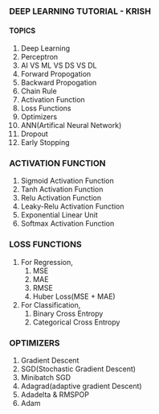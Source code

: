 ### DEEP LEARNING TUTORIAL - KRISH 
#### TOPICS 
1. Deep Learning
2. Perceptron
3. AI VS ML VS DS VS DL
4. Forward Propogation
5. Backward Propogation
6. Chain Rule
7. Activation Function
8. Loss Functions
9. Optimizers
10. ANN(Artifical Neural Network)
11. Dropout
12. Early Stopping

### ACTIVATION FUNCTION 
1. Sigmoid Activation Function
2. Tanh Activation Function
3. Relu Activation Function
4. Leaky-Relu Activation Function
5. Exponential Linear Unit
6. Softmax Activation Function

### LOSS FUNCTIONS
1. For Regression,
   1. MSE
   2. MAE
   3. RMSE
   4. Huber Loss(MSE + MAE)
2. For Classification,
   1. Binary Cross Entropy
   2. Categorical Cross Entropy
  
### OPTIMIZERS 
1. Gradient Descent
2. SGD(Stochastic Gradient Descent)
3. Minibatch SGD
4. Adagrad(adaptive gradient Descent)
5. Adadelta & RMSPOP
6. Adam 
